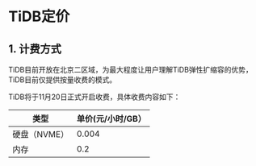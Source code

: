 # TiDB定价


## 1. 计费方式

TiDB目前开放在北京二区域，为最大程度让用户理解TiDB弹性扩缩容的优势，TiDB目前仅提供按量收费的模式。

TiDB将于11月20日正式开启收费，具体收费内容如下：

| 类型  | 单价(元/小时/GB）|
| ------- | ------- |
| 硬盘（NVME）   |0.004     |
| 内存   |0.2    |
